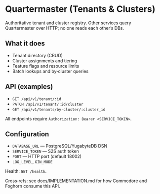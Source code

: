 # Quartermaster (Tenants & Clusters)

Authoritative tenant and cluster registry. Other services query Quartermaster over HTTP; no one reads each other’s DBs.

## What it does
- Tenant directory (CRUD)
- Cluster assignments and tiering
- Feature flags and resource limits
- Batch lookups and by‑cluster queries

## API (examples)
- `GET /api/v1/tenant/:id`
- `PATCH /api/v1/tenant/:id/cluster`
- `GET /api/v1/tenants/by-cluster/:cluster_id`

All endpoints require `Authorization: Bearer <SERVICE_TOKEN>`.

## Configuration
- `DATABASE_URL` — PostgreSQL/YugabyteDB DSN
- `SERVICE_TOKEN` — S2S auth token
- `PORT` — HTTP port (default 18002)
- `LOG_LEVEL`, `GIN_MODE`

Health: `GET /health`.

Cross‑refs: see docs/IMPLEMENTATION.md for how Commodore and Foghorn consume this API. 